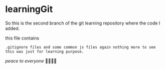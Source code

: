 # learningGit
So this is the second branch of the git learning repository where the code I added. 

this file contains

```
.gitignore files and some common js files again nothing more to see this was just for learning purpose.
```
*peace to everyone*
:pray::pray::pray::pray:
